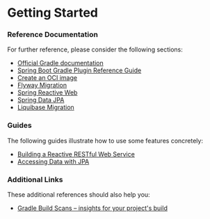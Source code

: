 # Getting Started

### Reference Documentation
For further reference, please consider the following sections:

* [Official Gradle documentation](https://docs.gradle.org)
* [Spring Boot Gradle Plugin Reference Guide](https://docs.spring.io/spring-boot/docs/2.6.7/gradle-plugin/reference/html/)
* [Create an OCI image](https://docs.spring.io/spring-boot/docs/2.6.7/gradle-plugin/reference/html/#build-image)
* [Flyway Migration](https://docs.spring.io/spring-boot/docs/2.6.7/reference/htmlsingle/#howto-execute-flyway-database-migrations-on-startup)
* [Spring Reactive Web](https://docs.spring.io/spring-boot/docs/2.6.7/reference/htmlsingle/#web.reactive)
* [Spring Data JPA](https://docs.spring.io/spring-boot/docs/2.6.7/reference/htmlsingle/#boot-features-jpa-and-spring-data)
* [Liquibase Migration](https://docs.spring.io/spring-boot/docs/2.6.7/reference/htmlsingle/#howto-execute-liquibase-database-migrations-on-startup)

### Guides
The following guides illustrate how to use some features concretely:

* [Building a Reactive RESTful Web Service](https://spring.io/guides/gs/reactive-rest-service/)
* [Accessing Data with JPA](https://spring.io/guides/gs/accessing-data-jpa/)

### Additional Links
These additional references should also help you:

* [Gradle Build Scans – insights for your project's build](https://scans.gradle.com#gradle)

